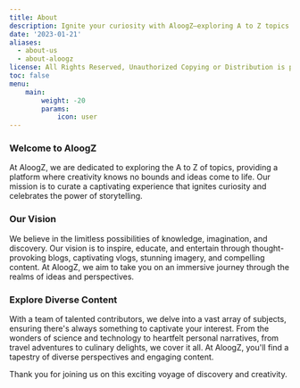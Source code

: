 ```yaml
---
title: About
description: Ignite your curiosity with AloogZ—exploring A to Z topics with an extra "o" for an extraordinary media adventure.
date: '2023-01-21'
aliases:
  - about-us
  - about-aloogz
license: All Rights Reserved, Unauthorized Copying or Distribution is prohibited.
toc: false
menu:
    main: 
        weight: -20
        params:
            icon: user
---
```


### Welcome to AloogZ

At AloogZ, we are dedicated to exploring the A to Z of topics, providing a platform where creativity knows no bounds and ideas come to life. Our mission is to curate a captivating experience that ignites curiosity and celebrates the power of storytelling.

### Our Vision

We believe in the limitless possibilities of knowledge, imagination, and discovery. Our vision is to inspire, educate, and entertain through thought-provoking blogs, captivating vlogs, stunning imagery, and compelling content. At AloogZ, we aim to take you on an immersive journey through the realms of ideas and perspectives.

### Explore Diverse Content

With a team of talented contributors, we delve into a vast array of subjects, ensuring there's always something to captivate your interest. From the wonders of science and technology to heartfelt personal narratives, from travel adventures to culinary delights, we cover it all. At AloogZ, you'll find a tapestry of diverse perspectives and engaging content.

Thank you for joining us on this exciting voyage of discovery and creativity.